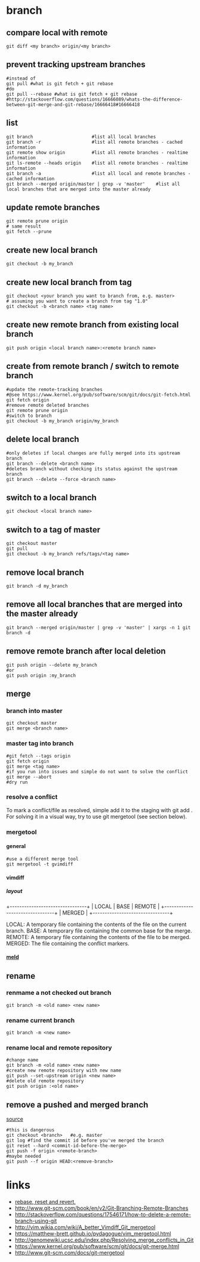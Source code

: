 # branch

## compare local with remote

```
git diff <my branch> origin/<my branch>
```

## prevent tracking upstream branches

```
#instead of
git pull #what is git fetch + git rebase
#do
git pull --rebase #what is git fetch + git rebase
#http://stackoverflow.com/questions/16666089/whats-the-difference-between-git-merge-and-git-rebase/16666418#16666418
```

## list

```
git branch                      #list all local branches
git branch -r                   #list all remote branches - cached information
git remote show origin          #list all remote branches - realtime information
git ls-remote --heads origin    #list all remote branches - realtime information
git branch -a                   #list all local and remote branches - cached information
git branch --merged origin/master | grep -v 'master'    #list all local branches that are merged into the master already
```

## update remote branches

```
git remote prune origin
# same result
git fetch --prune
```

## create new local branch

```
git checkout -b my_branch
```

## create new local branch from tag

```
git checkout <your branch you want to branch from, e.g. master>
# assuming you want to create a branch from tag "1.0"
git checkout -b <branch name> <tag name>
```

## create new remote branch from existing local branch

```
git push origin <local branch name>:<remote branch name>
```

## create from remote branch / switch to remote branch

```
#update the remote-tracking branches
#@see https://www.kernel.org/pub/software/scm/git/docs/git-fetch.html
git fetch origin
#remove remote deleted branches
git remote prune origin 
#switch to branch
git checkout -b my_branch origin/my_branch
```

## delete local branch

```
#only deletes if local changes are fully merged into its upstream branch
git branch --delete <branch name>
#deletes branch without checking its status against the upstream branch
git branch --delete --force <branch name>
```

## switch to a local branch

```
git checkout <local branch name>
```

## switch to a tag of master

```
git checkout master
git pull
git checkout -b my_branch refs/tags/<tag name>
```

## remove local branch

```
git branch -d my_branch
```

## remove all local branches that are merged into the master already

```
git branch --merged origin/master | grep -v 'master' | xargs -n 1 git branch -d
```

## remove remote branch after local deletion

```
git push origin --delete my_branch
#or
git push origin :my_branch
```

## merge

### branch into master

```
git checkout master
git merge <branch name>
```

### master tag into branch

```
#git fetch --tags origin
git fetch origin
git merge <tag name>
#if you run into issues and simple do not want to solve the conflict
git merge --abort
#dry run

```

### resolve a conflict

To mark a conflict/file as resolved, simple add it to the staging with git add <directory or file name>.
For solving it in a visual way, try to use git mergetool (see section below).

### mergetool

#### general

```
#use a different merge tool
git mergetool -t gvimdiff
```

#### vimdiff

##### layout

+--------------------------------+
| LOCAL  |     BASE     | REMOTE |
+--------------------------------+
|             MERGED             |
+--------------------------------+

LOCAL:  A temporary file containing the contents of the file on the current branch.
BASE:   A temporary file containing the common base for the merge.
REMOTE: A temporary file containing the contents of the file to be merged.
MERGED: The file containing the conflict markers.

#### [meld](http://meldmerge.org/)

## rename

### renmame a not checked out branch

```
git branch -m <old name> <new name>
```

### rename current branch

```
git branch -m <new name>
```

### rename local and remote repository

```
#change name
git branch -m <old name> <new name>
#create new remote repository with new name
git push --set-upstream origin <new name>
#delete old remote repository
git push origin :<old name>
```

## remove a pushed and merged branch

[source](https://stackoverflow.com/a/50150652)

```
#this is dangerous
git checkout <branch>   #e.g. master
git log #find the commit id before you've merged the branch
git reset --hard <commit-id-before-the-merge>
git push -f origin <remote-branch>
#maybe needed
git push --f origin HEAD:<remove-branch>
```

# links

* [rebase, reset and revert.](https://opensource.com/article/18/6/git-reset-revert-rebase-commands)
* http://www.git-scm.com/book/en/v2/Git-Branching-Remote-Branches
* http://stackoverflow.com/questions/17546171/how-to-delete-a-remote-branch-using-git
* http://vim.wikia.com/wiki/A_better_Vimdiff_Git_mergetool
* https://matthew-brett.github.io/pydagogue/vim_mergetool.html
* http://genomewiki.ucsc.edu/index.php/Resolving_merge_conflicts_in_Git
* https://www.kernel.org/pub/software/scm/git/docs/git-merge.html
* http://www.git-scm.com/docs/git-mergetool
